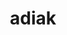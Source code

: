 ---
title: "adiak"
layout: cache
categories: [package, develop]
meta: {"compilers": ["gcc@11.4.0", "gcc@7.3.1", "gcc@7.5.0", "gcc@9.4.0", "intel-oneapi-compilers@2025.1.0"], "num_specs": 40, "num_specs_by_stack": {"e4s": 8, "e4s-neoverse-v2": 4, "e4s-neoverse_v1": 3, "e4s-oneapi": 3, "e4s-power": 1, "e4s-rocm-external": 4, "radiuss": 6, "radiuss-aws": 4, "radiuss-aws-aarch64": 7, "root": 40}, "oss": ["amzn2", "ubuntu18.04", "ubuntu20.04", "ubuntu22.04"], "platforms": ["linux"], "stacks": ["e4s", "e4s-neoverse-v2", "e4s-neoverse_v1", "e4s-oneapi", "e4s-power", "e4s-rocm-external", "radiuss", "radiuss-aws", "radiuss-aws-aarch64", "root"], "targets": ["aarch64", "neoverse_v1", "neoverse_v2", "ppc64le", "x86_64_v3"], "versions": ["0.4.1"]}
spec_details: [{"compiler": "gcc@11.4.0", "hash": "2ut5gjvegiuqckue3aw7ajab5y4e5bnq", "os": "ubuntu22.04", "platform": "linux", "size": "-", "stacks": ["e4s", "root"], "target": "x86_64_v3", "variants": ["build_system=cmake", "build_type=Release", "generator=make", "~ipo", "+mpi", "+shared"], "versions": ["0.4.1"]}, {"compiler": "gcc@11.4.0", "hash": "3ii527xi4z6hd5ajcvyiwckao22hxig5", "os": "ubuntu22.04", "platform": "linux", "size": "-", "stacks": ["e4s-neoverse-v2", "root"], "target": "neoverse_v2", "variants": ["build_system=cmake", "build_type=Release", "generator=make", "~ipo", "+mpi", "+shared"], "versions": ["0.4.1"]}, {"compiler": "gcc@11.4.0", "hash": "3orniedi746p75bduus7d7zezeuweenc", "os": "ubuntu22.04", "platform": "linux", "size": "-", "stacks": ["e4s-neoverse_v1", "root"], "target": "neoverse_v1", "variants": ["build_system=cmake", "build_type=Release", "generator=make", "~ipo", "+mpi", "+shared"], "versions": ["0.4.1"]}, {"compiler": "gcc@11.4.0", "hash": "3xfowbrtpjdv4o4m73syutc2rajci3fn", "os": "ubuntu22.04", "platform": "linux", "size": "-", "stacks": ["e4s-rocm-external", "root"], "target": "x86_64_v3", "variants": ["build_system=cmake", "build_type=Release", "generator=make", "~ipo", "+mpi", "+shared"], "versions": ["0.4.1"]}, {"compiler": "gcc@11.4.0", "hash": "4ke7pfgaccmeubmvudzknvjwctfdv2nd", "os": "ubuntu22.04", "platform": "linux", "size": "-", "stacks": ["e4s-rocm-external", "root"], "target": "x86_64_v3", "variants": ["build_system=cmake", "build_type=Release", "generator=make", "~ipo", "+mpi", "+shared"], "versions": ["0.4.1"]}, {"compiler": "gcc@7.3.1", "hash": "5itlh2jzxjkb3vymup22y2dlowtok4p6", "os": "amzn2", "platform": "linux", "size": "-", "stacks": ["radiuss-aws", "root"], "target": "x86_64_v3", "variants": ["build_system=cmake", "build_type=Release", "generator=make", "~ipo", "+mpi", "+shared"], "versions": ["0.4.1"]}, {"compiler": "gcc@11.4.0", "hash": "6zk7vjmxt5zzyurlr4zmfk3xyybqxhsv", "os": "ubuntu22.04", "platform": "linux", "size": "-", "stacks": ["e4s-rocm-external", "root"], "target": "x86_64_v3", "variants": ["build_system=cmake", "build_type=Release", "generator=make", "~ipo", "+mpi", "+shared"], "versions": ["0.4.1"]}, {"compiler": "intel-oneapi-compilers@2025.1.0", "hash": "7yk6k4wghvr7j3ahuxks6yqfk6faq5f5", "os": "ubuntu22.04", "platform": "linux", "size": "-", "stacks": ["e4s-oneapi", "root"], "target": "x86_64_v3", "variants": ["build_system=cmake", "build_type=Release", "generator=make", "~ipo", "+mpi", "+shared"], "versions": ["0.4.1"]}, {"compiler": "gcc@11.4.0", "hash": "aeeded36t4wrid2bccj3a2frkj3q7pwx", "os": "ubuntu22.04", "platform": "linux", "size": "-", "stacks": ["e4s-rocm-external", "root"], "target": "x86_64_v3", "variants": ["build_system=cmake", "build_type=Release", "generator=make", "~ipo", "+mpi", "+shared"], "versions": ["0.4.1"]}, {"compiler": "gcc@7.3.1", "hash": "bzzc2stqua7yxmpe4w2zcn6dtka3fu2g", "os": "amzn2", "platform": "linux", "size": "-", "stacks": ["radiuss-aws-aarch64", "root"], "target": "aarch64", "variants": ["build_system=cmake", "build_type=Release", "generator=make", "~ipo", "+mpi", "+shared"], "versions": ["0.4.1"]}, {"compiler": "gcc@11.4.0", "hash": "dq7gibcngyedmvbmm7zdrkjzn477ltro", "os": "ubuntu22.04", "platform": "linux", "size": "-", "stacks": ["e4s", "root"], "target": "x86_64_v3", "variants": ["build_system=cmake", "build_type=Release", "generator=make", "~ipo", "+mpi", "+shared"], "versions": ["0.4.1"]}, {"compiler": "gcc@9.4.0", "hash": "dug4qkmvyeewddhuddwlhk2qvvfkemzz", "os": "ubuntu20.04", "platform": "linux", "size": "-", "stacks": ["e4s-power", "root"], "target": "ppc64le", "variants": ["build_system=cmake", "build_type=Release", "generator=make", "~ipo", "+mpi", "+shared"], "versions": ["0.4.1"]}, {"compiler": "gcc@11.4.0", "hash": "eccu7xadoomyos4r3vbautugk24glnyh", "os": "ubuntu22.04", "platform": "linux", "size": "-", "stacks": ["e4s", "root"], "target": "x86_64_v3", "variants": ["build_system=cmake", "build_type=Release", "generator=make", "~ipo", "+mpi", "+shared"], "versions": ["0.4.1"]}, {"compiler": "gcc@7.3.1", "hash": "fdik45qvia2tb4bqojnlpwqna4mu5owb", "os": "amzn2", "platform": "linux", "size": "-", "stacks": ["radiuss-aws-aarch64", "root"], "target": "aarch64", "variants": ["build_system=cmake", "build_type=Release", "generator=make", "~ipo", "+mpi", "+shared"], "versions": ["0.4.1"]}, {"compiler": "gcc@7.5.0", "hash": "gi6sv7myfhqqmr6m6isqpbdya5fkabex", "os": "ubuntu18.04", "platform": "linux", "size": "-", "stacks": ["radiuss", "root"], "target": "x86_64_v3", "variants": ["build_system=cmake", "build_type=Release", "generator=make", "~ipo", "+mpi", "+shared"], "versions": ["0.4.1"]}, {"compiler": "intel-oneapi-compilers@2025.1.0", "hash": "hoqwlt3ybwlyuleby7jw34o3rq5rit6x", "os": "ubuntu22.04", "platform": "linux", "size": "-", "stacks": ["e4s-oneapi", "root"], "target": "x86_64_v3", "variants": ["build_system=cmake", "build_type=Release", "generator=make", "~ipo", "+mpi", "+shared"], "versions": ["0.4.1"]}, {"compiler": "gcc@11.4.0", "hash": "hrkrpwxdmrwowurnc63uorubza3mb4f4", "os": "ubuntu22.04", "platform": "linux", "size": "-", "stacks": ["e4s", "root"], "target": "x86_64_v3", "variants": ["build_system=cmake", "build_type=Release", "generator=make", "~ipo", "+mpi", "+shared"], "versions": ["0.4.1"]}, {"compiler": "gcc@11.4.0", "hash": "hy455stisylxayvhbfwfbwh2mxwfpr3a", "os": "ubuntu22.04", "platform": "linux", "size": "-", "stacks": ["e4s", "root"], "target": "x86_64_v3", "variants": ["build_system=cmake", "build_type=Release", "generator=make", "~ipo", "+mpi", "+shared"], "versions": ["0.4.1"]}, {"compiler": "gcc@7.3.1", "hash": "ikgxtirto3qb5y2hpaadl7eusf4kegpl", "os": "amzn2", "platform": "linux", "size": "-", "stacks": ["radiuss-aws", "root"], "target": "x86_64_v3", "variants": ["build_system=cmake", "build_type=Release", "generator=make", "~ipo", "+mpi", "+shared"], "versions": ["0.4.1"]}, {"compiler": "gcc@11.4.0", "hash": "jjtvdkdm2m3tdpderggwdtngcrqmxxgq", "os": "ubuntu22.04", "platform": "linux", "size": "-", "stacks": ["e4s", "root"], "target": "x86_64_v3", "variants": ["build_system=cmake", "build_type=Release", "generator=make", "~ipo", "+mpi", "+shared"], "versions": ["0.4.1"]}, {"compiler": "gcc@11.4.0", "hash": "k2sfui3kaiy2wtsb6fxitd7lw2l5bcmu", "os": "ubuntu22.04", "platform": "linux", "size": "-", "stacks": ["e4s-neoverse-v2", "root"], "target": "neoverse_v2", "variants": ["build_system=cmake", "build_type=Release", "generator=make", "~ipo", "+mpi", "+shared"], "versions": ["0.4.1"]}, {"compiler": "gcc@7.5.0", "hash": "keoszwypmouwuuqd4mgvyeymbmigytsa", "os": "ubuntu18.04", "platform": "linux", "size": "-", "stacks": ["radiuss", "root"], "target": "x86_64_v3", "variants": ["build_system=cmake", "build_type=Release", "generator=make", "~ipo", "+mpi", "+shared"], "versions": ["0.4.1"]}, {"compiler": "gcc@7.5.0", "hash": "kkiluoezgrh6fa2igpcbfyeh23ckqf4l", "os": "ubuntu18.04", "platform": "linux", "size": "-", "stacks": ["radiuss", "root"], "target": "x86_64_v3", "variants": ["build_system=cmake", "build_type=Release", "generator=make", "~ipo", "+mpi", "+shared"], "versions": ["0.4.1"]}, {"compiler": "gcc@11.4.0", "hash": "mklwurcqtbi47ownghmsv2lz5v3vlkup", "os": "ubuntu22.04", "platform": "linux", "size": "-", "stacks": ["e4s", "root"], "target": "x86_64_v3", "variants": ["build_system=cmake", "build_type=Release", "generator=make", "~ipo", "+mpi", "+shared"], "versions": ["0.4.1"]}, {"compiler": "intel-oneapi-compilers@2025.1.0", "hash": "ndsami2lv6sjrhk7e6ld7abuqjezca4e", "os": "ubuntu22.04", "platform": "linux", "size": "-", "stacks": ["e4s-oneapi", "root"], "target": "x86_64_v3", "variants": ["build_system=cmake", "build_type=Release", "generator=make", "~ipo", "+mpi", "+shared"], "versions": ["0.4.1"]}, {"compiler": "gcc@7.3.1", "hash": "nio3hirmwkqzm3avhuyqnn5gswdovpqu", "os": "amzn2", "platform": "linux", "size": "-", "stacks": ["radiuss-aws-aarch64", "root"], "target": "aarch64", "variants": ["build_system=cmake", "build_type=Release", "generator=make", "~ipo", "+mpi", "+shared"], "versions": ["0.4.1"]}, {"compiler": "gcc@11.4.0", "hash": "p4ztzsr3mqees5zx3nvkluz4qisz7lze", "os": "ubuntu22.04", "platform": "linux", "size": "-", "stacks": ["e4s", "root"], "target": "x86_64_v3", "variants": ["build_system=cmake", "build_type=Release", "generator=make", "~ipo", "+mpi", "+shared"], "versions": ["0.4.1"]}, {"compiler": "gcc@7.5.0", "hash": "raerrdikktqjfz3xofxkrtcouvfa7bqg", "os": "ubuntu18.04", "platform": "linux", "size": "-", "stacks": ["radiuss", "root"], "target": "x86_64_v3", "variants": ["build_system=cmake", "build_type=Release", "generator=make", "~ipo", "+mpi", "+shared"], "versions": ["0.4.1"]}, {"compiler": "gcc@11.4.0", "hash": "ro2uqmw5psbqqeq3gvfqs3nhhxjzo5vb", "os": "ubuntu22.04", "platform": "linux", "size": "-", "stacks": ["e4s-neoverse-v2", "root"], "target": "neoverse_v2", "variants": ["build_system=cmake", "build_type=Release", "generator=make", "~ipo", "+mpi", "+shared"], "versions": ["0.4.1"]}, {"compiler": "gcc@11.4.0", "hash": "rxgygzj4icqlee6dnrhdc6uzhqyhfqt6", "os": "ubuntu22.04", "platform": "linux", "size": "-", "stacks": ["e4s-neoverse_v1", "root"], "target": "neoverse_v1", "variants": ["build_system=cmake", "build_type=Release", "generator=make", "~ipo", "+mpi", "+shared"], "versions": ["0.4.1"]}, {"compiler": "gcc@11.4.0", "hash": "szrrewheopy5x5ujdbydzlrdzafjn3rh", "os": "ubuntu22.04", "platform": "linux", "size": "-", "stacks": ["e4s-neoverse_v1", "root"], "target": "neoverse_v1", "variants": ["build_system=cmake", "build_type=Release", "generator=make", "~ipo", "+mpi", "+shared"], "versions": ["0.4.1"]}, {"compiler": "gcc@7.3.1", "hash": "t5tiauu3qvty44vfn5akfqnm7etniw72", "os": "amzn2", "platform": "linux", "size": "-", "stacks": ["radiuss-aws", "root"], "target": "x86_64_v3", "variants": ["build_system=cmake", "build_type=Release", "generator=make", "~ipo", "+mpi", "+shared"], "versions": ["0.4.1"]}, {"compiler": "gcc@7.3.1", "hash": "t7hssqkzmsvpu74ldt5pf7h6wfnp6ibd", "os": "amzn2", "platform": "linux", "size": "-", "stacks": ["radiuss-aws-aarch64", "root"], "target": "aarch64", "variants": ["build_system=cmake", "build_type=Release", "generator=make", "~ipo", "+mpi", "+shared"], "versions": ["0.4.1"]}, {"compiler": "gcc@7.3.1", "hash": "tbxjgusk7zsmxhyavxmg5mplj5hbalc6", "os": "amzn2", "platform": "linux", "size": "-", "stacks": ["radiuss-aws-aarch64", "root"], "target": "aarch64", "variants": ["build_system=cmake", "build_type=Release", "generator=make", "~ipo", "+mpi", "+shared"], "versions": ["0.4.1"]}, {"compiler": "gcc@11.4.0", "hash": "tsarfaztebulzrtdn62vdeeq7mj2ejh7", "os": "ubuntu22.04", "platform": "linux", "size": "-", "stacks": ["e4s-neoverse-v2", "root"], "target": "neoverse_v2", "variants": ["build_system=cmake", "build_type=Release", "generator=make", "~ipo", "+mpi", "+shared"], "versions": ["0.4.1"]}, {"compiler": "gcc@7.5.0", "hash": "u2dfuxgjxtozh5arolnm7hweydrjqtv3", "os": "ubuntu18.04", "platform": "linux", "size": "-", "stacks": ["radiuss", "root"], "target": "x86_64_v3", "variants": ["build_system=cmake", "build_type=Release", "generator=make", "~ipo", "+mpi", "+shared"], "versions": ["0.4.1"]}, {"compiler": "gcc@7.3.1", "hash": "updytlxvuxrgia5ay4czechnhy7p6vyt", "os": "amzn2", "platform": "linux", "size": "-", "stacks": ["radiuss-aws", "root"], "target": "x86_64_v3", "variants": ["build_system=cmake", "build_type=Release", "generator=make", "~ipo", "+mpi", "+shared"], "versions": ["0.4.1"]}, {"compiler": "gcc@7.3.1", "hash": "wxdfqlwig5iy6gccndqe5a6cpunuexwj", "os": "amzn2", "platform": "linux", "size": "-", "stacks": ["radiuss-aws-aarch64", "root"], "target": "aarch64", "variants": ["build_system=cmake", "build_type=Release", "generator=make", "~ipo", "+mpi", "+shared"], "versions": ["0.4.1"]}, {"compiler": "gcc@7.5.0", "hash": "xekua27muda7kg5xvl6vapjcfru2bfri", "os": "ubuntu18.04", "platform": "linux", "size": "-", "stacks": ["radiuss", "root"], "target": "x86_64_v3", "variants": ["build_system=cmake", "build_type=Release", "generator=make", "~ipo", "+mpi", "+shared"], "versions": ["0.4.1"]}, {"compiler": "gcc@7.3.1", "hash": "yehtsvjrooq43lsup2kxmjonr767qrwk", "os": "amzn2", "platform": "linux", "size": "-", "stacks": ["radiuss-aws-aarch64", "root"], "target": "aarch64", "variants": ["build_system=cmake", "build_type=Release", "generator=make", "~ipo", "+mpi", "+shared"], "versions": ["0.4.1"]}]
---